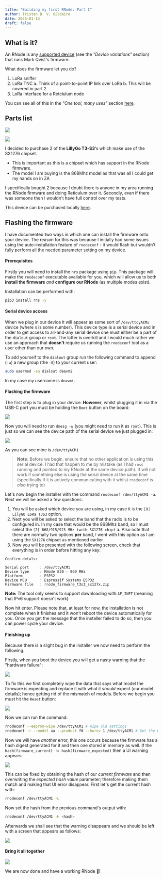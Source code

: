 ```yaml
---
title: "Building my first RNode: Part 1"
author: Tristan B. V. Kildaire
date: 2025-01-13
draft: false
---
```


## What is it?

An RNode is any [supported device](https://unsigned.io/guides/2022_01_25_installing-rnode-firmware-on-supported-devices.html) (see the _"Device variations"_ section) that runs Mark Qvist's firmware.

What does the firmware let you do?

1. LoRa sniffer
2. LoRa TNC
    a. Think of a point-to-point IP link over LoRa
    b. This will be covered in part 2
3. LoRa interface for a Retciulum node

You can see all of this in the _"One tool, many uses"_ section [here](https://unsigned.io/hardware/RNode.html).

## Parts list

![](1.jpeg)

![](2.jpeg)

I decided to purchase 2 of the **LillyGo T3-S3**'s which make use of the SX1276 chipset.

* This is important as this is a chipset which has support in the RNode firmware.
* The model I am buying is the 868Mhz model as that was all I could get my hands on in ZA

I specifically bought 2 because I doubt there is anyone in my area running the RNode firmware and doing Reticulum over it. Secondly, _even_ if there was someone then I wouldn't have full control over my tests.

This device can be purchased locally [here](https://www.robotics.org.za/development-boards/esp32-lilygo-boards/H596).

## Flashing the firmware

I have documented two ways in which one can install the firmware onto your device. The reason for this was because I initially had some issues using the auto-installation feature of `rnodeconf` - it would flash but wouldn't fully perform all the needed parameter setting on my device.

#### Prerequisites

Firstly you will need to install the `nrs` package using `pip`. This package will make the `rnodeconf` executable available for you, which will allow us to both **install the firmware** _and_ **configure our RNode** (as multiple modes exist).

Installation can be performed with:

```bash
pip3 install rns -y
```

#### Serial device access

When we plug in our device it will appear as some sort of `/dev/ttcyACMx` device (where $x$ is some number). This device type is a serial device and in order to get access to all-and-any serial device one must either be a part of the `dialout` group or `root`. The latter is overkill and I would much rather we use an approach that **doesn't** require us running the `rnodeconf` tool as a user other than our own.

To add yourself to the `dialout` group run the following command to append (`-a`) a new group (the `-G`) to your current user:

```bash
sudo usermod -aG dialout deavmi
```

In my case my username is `deavmi`.

#### Flashing the firmware

The first step is to plug in your device. **However**, whilst plugging it in via the USB-C port you must be holding the `Boot` button on the board:

![](3.jpeg)

Now you will need to run `dmesg -w` (you might need to run it as `root`). This is just so we can see the device path of the serial device we just plugged in:

![](4.png)

As you can see mine is `/dev/ttyACM1`

>**Note:** Before we begin, ensure that no other application is using this serial device. I had that happen to me by mistake (as I had `rnsd` running and pointed to my RNode at the same device path). It will not work if something else is using the serial device at the same time (specifically if it is actively communicating with it whilst `rnodeconf` is _also_ trying to)

Let's now begin the installer with the command `rnodeconf /dev/ttyACM1 -a`. Next we will be asked a few questions:

1. You will be asked which device you are using, in my case it is the `[9] LilyGO LoRa T3S3` option.
2. Next you will be asked to select the band that the radio is to be configured in. In my case that would be the 868Mhz band, so I must select the `[2] 868/915/923 MHz (with SX1276 chip)`
    a. Also note that there are normally two options **per** band, I went with this option as I am using the `SX1276` chipset as mentioned earlier
3. Now you will be presented with the following screen, check that everything is in order before hitting any key:

```
Confirm detals:

Serial port     : /dev/ttyACM1
Device type     : RNode 820 - 960 MHz
Platform        : ESP32
Device MCU      : Espressif Systems ESP32
Firmware file   : rnode_firmware_t3s3_sx127x.zip
```

**Note:** The tool only seems to support downloading with `AF_INET` (meaning that IPv6 support doesn't work)

Now hit enter. Please note that, at least for now, the installation is not complete when it finishes and it won't reboot the device automatically for you. Once you get the message that the installer failed to do so, then you can power cycle your device.

#### Finishing up

Because there is a slight bug in the installer we now need to perform the following.

Firstly, when you boot the device you will get a nasty warning that the "hardware failure":

![](5.jpeg)

To fix this we first completely wipe the data that says what model the firmware is expecting and replace it with what it _should_ expect (our model details); hence getting rid of the mismatch of models. Before we begin you must hit the `Reset` button:

![](6.jpeg)

Now we can run the command:

```bash
rnodeconf --eeprom-wipe /dev/ttyACM1 # Wipe old settings
rnodeconf -r --model aa --product f0 --hwrev 1 /dev/ttyACM1 # Set the CORRECT model information
```

Now we will have _another_ error, this one occurs because the firmware has a hash digest generated for it and then one stored in memory as well. If the `hash(firmware_current) != hash(firmware_expected)` then a UI warning appears:

![](7.jpeg)

This can be fixed by obtaining the hash of our _current firmware_ and then overwriting the _expected hash value_ parameter; therefore making them match and making that UI error disappear. First let's get the current hash with:

```bash
rnodeconf /dev/ttyACM1 -L
```

Now set the hash from the previous command's output with:

```bash
rnodeconf /dev/ttyACM1 -H <hash>
```

Afterwards we shall see that the warning disappears and we should be left with a screen that appears as follows:

![](8.jpeg)

#### Bring it all together

![](9.jpeg)

We are now done and have a working RNode 🎊️!
